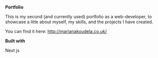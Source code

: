 **Portfolio**

This is my second (and currently used) portfolio as a web-developer, to showcase a litte about myself, my skills, and the projects I have created.

You can find it here: http://marianakoudela.co.uk/

**Built with**

Next js

